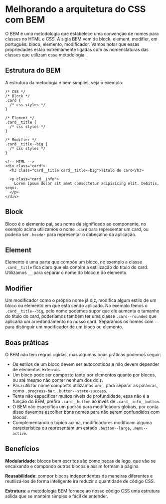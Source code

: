 # Melhorando a arquitetura do CSS com BEM

O BEM é uma metodologia que estabelece uma convenção de nomes para classes no HTML e CSS. A sigla BEM vem de block, element, modifier, em português: bloco, elemento, modificador. Vamos notar que essas propriedades estão extremamente ligadas com as nomenclaturas das classes que utilizam essa metodologia.

## Estrutura do BEM

A estrutura da metodogia é bem simples, veja o exemplo:

```
/* CSS */
/* Block */
.card {
  /* css styles */
}

/* Element */
.card__title {
  /* css styles */
}

/* Modifier */
.card__title--big {
  /* css styles */
}

<!-- HTML -->
<div class="card">
  <h3 class="card__title card__title--big">Título do card</h3>

  <p class="card__info">
    Lorem ipsum dolor sit amet consectetur adipisicing elit. Debitis, sequi.
  </p>
</div>
```

## Block

Bloco é o elemento pai, seu nome dá significado ao componente, no exemplo acima utilizamos o nome `.card` para representar um card, ou poderia ser `.header` para representar o cabeçalho da aplicação.

## Element

Elemento é uma parte que compõe um bloco, no exemplo a classe `.card__title` fica claro que ela contém a estilização do título do card. Utilizamos `__` para separar o nome do bloco e do elemento.

## Modifier

Um modificador como o próprio nome já diz, modifica algum estilo de um bloco ou elemento em que está sendo aplicado. No exemplo temos o `.card__title--big`, pelo nome podemos supor que ele aumenta o tamanho do título do card, poderíamos também ter uma classe `.card--rounded` que aplicaria um arredondamento no nosso card. Separamos os nomes com `--` para distinguir um modificador de um bloco ou elemento.

## Boas práticas

O BEM não tem regras rígidas, mas algumas boas práticas podemos seguir:

- Os estilos de um bloco devem ser autocontidos e não devem depender de elementos externos.
- Um bloco pode ser composto tanto por elementos quanto por blocos, ou até mesmo não conter nenhum dos dois.
- Para utilizar nome composto utilizamos um `-` para separar as palavras, como `.progress-bar`, `.button--state-success`.
- Tente não especificar muitos níveis de profundidade, essa não é a função do BEM, prefira `.card__button` ao invés de `.card__info__button`.
- O BEM não especifica um padrão para modificadors globais, por conta disso devemos escolher bons nomes para não serem confundidos com blocos.
- Complementando o tópico acima, modificadores modificam alguma característica ou representam um estado `.button--large`, `.menu--active`.

## Benefícios

**Modularidade**: blocos bem escritos são como peças de lego, que vão se encaixando e compondo outros blocos e assim formam a página.

**Reusabilidade**: compor blocos independentes de maneiras diferentes e reutilizá-los de forma inteligente irá reduzir a quantidade de código CSS.

**Estrutura**: a metodologia BEM fornece ao nosso código CSS uma estrutura sólida que se mantém simples e fácil de entender.
